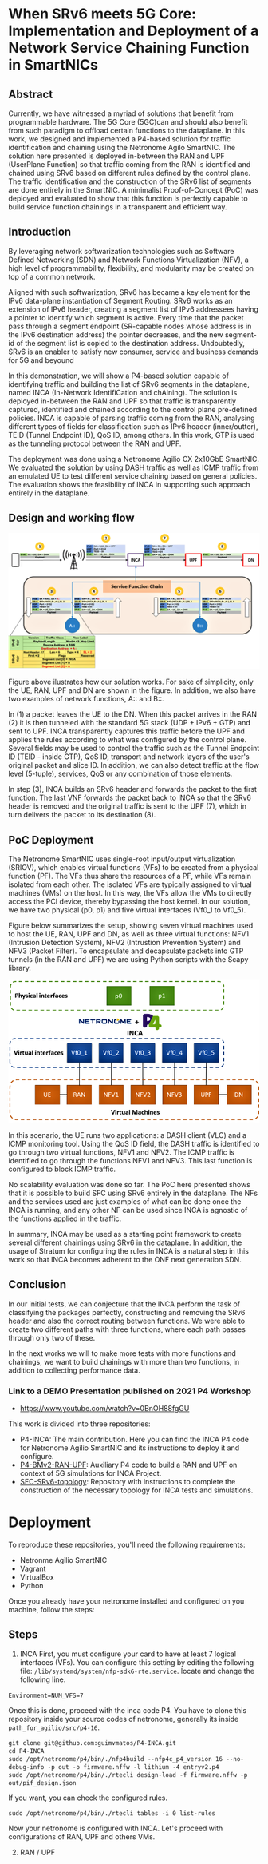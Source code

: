 # When SRv6 meets 5G Core: Implementation and Deployment of a Network Service Chaining Function in SmartNICs

## Abstract
Currently, we have witnessed a myriad of solutions that benefit from programmable hardware. The 5G Core (5GC)can and should  also  benefit  from  such  paradigm  to  offload certain  functions  to  the  dataplane.  In  this  work,  we  designed and  implemented  a  P4-based  solution  for  traffic  identification and chaining using the Netronome Agilo SmartNIC. The solution here  presented  is  deployed  in-between  the  RAN  and  UPF  (UserPlane Function) so that traffic coming from the RAN is identified and chained using SRv6 based on different rules defined by the control  plane.  The  traffic  identification  and  the  construction  of the SRv6 list of segments are done entirely in the SmartNIC. A minimalist  Proof-of-Concept  (PoC)  was  deployed  and  evaluated to  show  that  this  function  is  perfectly  capable  to  build  service function  chainings  in  a  transparent  and  efficient  way.

## Introduction

By leveraging network softwarization technologies such as Software Defined Networking (SDN) and Network Functions Virtualization (NFV), a high level of programmability, flexibility, and modularity may be created on top of a common network. 

Aligned with such softwarization, SRv6 has became a key element for the IPv6 data-plane instantiation of Segment Routing. SRv6 works as an extension of IPv6 header, creating a segment list of IPv6 addressees having a pointer to identify which segment is active. Every time that the packet pass through a segment endpoint (SR-capable nodes whose address is in the IPv6 destination address) the pointer decreases, and the new segment-id of the segment list is copied to the destination address. Undoubtedly, SRv6 is an enabler to satisfy new consumer, service and business demands for 5G and beyound

In this demonstration, we will show a P4-based solution capable of identifying traffic and building the list of SRv6 segments in the dataplane, named INCA (In-Network IdentifiCation and chAining). The solution is deployed in-between the RAN and UPF so that traffic is transparently captured, identified and chained according to the control plane pre-defined policies. INCA is capable of parsing traffic coming from the RAN, analysing different types of fields for classification such as IPv6 header (inner/outter), TEID (Tunnel Endpoint ID), QoS ID, among others. In this work, GTP is used as the tunneling protocol between the RAN and UPF. 

The deployment was done using a Netronome Agilio CX 2x10GbE SmartNIC. We evaluated the solution by using DASH traffic as well as ICMP traffic from an emulated UE to test different service chaining based on general policies. The evaluation shows the feasibility of INCA in supporting such approach entirely in the dataplane. 

## Design and working flow

<img src="https://raw.githubusercontent.com/guimvmatos/P4-INCA/main/INCA%20flow%20complete.png">

Figure above ilustrates how our solution works. For sake of simplicity, only the UE, RAN, UPF and DN are shown in the figure. In addition, we also have two examples of network functions, A:: and B::. 

In (1) a packet leaves the UE to the DN. When this packet arrives in the RAN (2) it is then tunneled with the standard 5G stack (UDP + IPv6 + GTP) and sent to UPF. INCA transparently captures this traffic before the UPF and applies the rules according to what was configured by the control plane. Several fields may be used to control the traffic such as the Tunnel Endpoint ID (TEID - inside GTP), QoS ID, transport and network layers of the user's original packet and slice ID. In addition, we can also detect traffic at the flow level (5-tuple), services, QoS or any combination of those elements.  

In step (3), INCA builds an SRv6 header and forwards the packet to the first function. The last VNF forwards the packet back to INCA so that the SRv6 header is removed and the original traffic is sent to the UPF (7), which in turn delivers the packet to its destination (8).

## PoC Deployment

The Netronome SmartNIC uses single-root input/output virtualization (SRIOV), which enables virtual functions (VFs) to be created from a physical function (PF). The VFs thus share the resources of a PF, while VFs remain isolated from each other. The isolated VFs are typically assigned to virtual machines (VMs) on the host. In this way, the VFs allow the VMs to directly access the PCI device, thereby bypassing the host kernel. In our solution, we have two physical (p0, p1) and five virtual interfaces (Vf0\_1 to Vf0\_5).

Figure below summarizes the setup, showing seven virtual machines used to host the UE, RAN, UPF and DN, as well as three virtual functions: NFV1 (Intrusion Detection System), NFV2 (Intrustion Prevention System) and NFV3 (Packet Filter). To encapsulate and decapsulate packets into GTP tunnels (in the RAN and UPF) we are using Python scripts with the Scapy library.

<img src="https://github.com/guimvmatos/P4-INCA/blob/main/Disposição%20física%20netronomes.png">

In this scenario, the UE runs two applications: a DASH client (VLC) and a ICMP monitoring tool. Using the QoS ID field, the DASH traffic is identified to go through two virtual functions, NFV1 and NFV2. The ICMP traffic is identified to go through the functions NFV1 and NFV3. This last function is configured to block ICMP traffic.

No scalability evaluation was done so far. The PoC here presented shows that it is possible to build SFC using SRv6 entirely in the dataplane. The NFs and the services used are just examples of what can be done once the INCA is running, and any other NF can be used since INCA is agnostic of the functions applied in the traffic. 

In summary, INCA may be used as a starting point framework to create several different chainings using SRv6 in the dataplane. In addition, the usage of Stratum for configuring the rules in INCA is a natural step in this work so that INCA becomes adherent to the ONF next generation SDN.

## Conclusion

In our initial tests, we can conjecture that the INCA perform the task of classifying the packages perfectly, constructing and removing the SRv6 header and also the correct routing between functions. We were able to create two different paths with three functions, where each path passes through only two of these.

In the next works we will to make more tests with more functions and chainings, we want to build chainings with more than two functions, in addition to collecting performance data.


### Link to a DEMO Presentation published on 2021 P4 Workshop
- https://www.youtube.com/watch?v=0BnOH88fgGU

This work is divided into three repositories:
- P4-INCA: The main contribution. Here you can find the INCA P4 code for Netronome Agilio SmartNIC and its instructions to deploy it and configure.
- [P4-BMv2-RAN-UPF](https://github.com/guimvmatos/P4-BMv2-RAN-UPF): Auxiliary P4 code to build a RAN and UPF on context of 5G simulations for INCA Project.
- [SFC-SRv6-topology](https://github.com/guimvmatos/SFC-SRv6-topology): Repository with instructions to complete the construction of the necessary topology for INCA tests and simulations.


# Deployment

To reproduce these repositories, you'll need the following requirements:

- Netronme Agilio SmartNIC
- Vagrant
- VirtualBox
- Python

Once you already have your netronome installed and configured on you machine, follow the steps:

## Steps

1. INCA
First, you must configure your card to have at least 7 logical interfaces (VFs). You can configure this setting by editing the following file: `/lib/systemd/system/nfp-sdk6-rte.service`. locate and change the following line.

`Environment=NUM_VFS=7 `

Once this is done, proceed with the inca code P4. You have to clone this repository inside your source codes of netronome, generally its inside `path_for_agilio/src/p4-16`.

```
git clone git@github.com:guimvmatos/P4-INCA.git
cd P4-INCA
sudo /opt/netronome/p4/bin/./nfp4build --nfp4c_p4_version 16 --no-debug-info -p out -o firmware.nffw -l lithium -4 entryv2.p4
sudo /opt/netronome/p4/bin/./rtecli design-load -f firmware.nffw -p out/pif_design.json
```

If you want, you can check the configured rules.
```
sudo /opt/netronome/p4/bin/./rtecli tables -i 0 list-rules
```

Now your netronome is configured with INCA. Let's proceed with configurations of RAN, UPF and others VMs.

2. RAN / UPF

